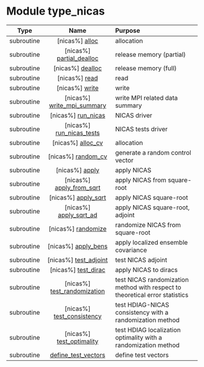 # Module type_nicas

| Type | Name | Purpose |
| :--: | :--: | :---------- |
| subroutine | [nicas%] [alloc](https://github.com/benjaminmenetrier/bump-standalone/tree/master/src/type_nicas.F90#L70) | allocation |
| subroutine | [nicas%] [partial_dealloc](https://github.com/benjaminmenetrier/bump-standalone/tree/master/src/type_nicas.F90#L114) | release memory (partial) |
| subroutine | [nicas%] [dealloc](https://github.com/benjaminmenetrier/bump-standalone/tree/master/src/type_nicas.F90#L135) | release memory (full) |
| subroutine | [nicas%] [read](https://github.com/benjaminmenetrier/bump-standalone/tree/master/src/type_nicas.F90#L160) | read |
| subroutine | [nicas%] [write](https://github.com/benjaminmenetrier/bump-standalone/tree/master/src/type_nicas.F90#L312) | write |
| subroutine | [nicas%] [write_mpi_summary](https://github.com/benjaminmenetrier/bump-standalone/tree/master/src/type_nicas.F90#L426) | write MPI related data summary |
| subroutine | [nicas%] [run_nicas](https://github.com/benjaminmenetrier/bump-standalone/tree/master/src/type_nicas.F90#L509) | NICAS driver |
| subroutine | [nicas%] [run_nicas_tests](https://github.com/benjaminmenetrier/bump-standalone/tree/master/src/type_nicas.F90#L583) | NICAS tests driver |
| subroutine | [nicas%] [alloc_cv](https://github.com/benjaminmenetrier/bump-standalone/tree/master/src/type_nicas.F90#L706) | allocation |
| subroutine | [nicas%] [random_cv](https://github.com/benjaminmenetrier/bump-standalone/tree/master/src/type_nicas.F90#L759) | generate a random control vector |
| subroutine | [nicas%] [apply](https://github.com/benjaminmenetrier/bump-standalone/tree/master/src/type_nicas.F90#L787) | apply NICAS |
| subroutine | [nicas%] [apply_from_sqrt](https://github.com/benjaminmenetrier/bump-standalone/tree/master/src/type_nicas.F90#L1058) | apply NICAS from square-root |
| subroutine | [nicas%] [apply_sqrt](https://github.com/benjaminmenetrier/bump-standalone/tree/master/src/type_nicas.F90#L1104) | apply NICAS square-root |
| subroutine | [nicas%] [apply_sqrt_ad](https://github.com/benjaminmenetrier/bump-standalone/tree/master/src/type_nicas.F90#L1312) | apply NICAS square-root, adjoint |
| subroutine | [nicas%] [randomize](https://github.com/benjaminmenetrier/bump-standalone/tree/master/src/type_nicas.F90#L1543) | randomize NICAS from square-root |
| subroutine | [nicas%] [apply_bens](https://github.com/benjaminmenetrier/bump-standalone/tree/master/src/type_nicas.F90#L1612) | apply localized ensemble covariance |
| subroutine | [nicas%] [test_adjoint](https://github.com/benjaminmenetrier/bump-standalone/tree/master/src/type_nicas.F90#L1671) | test NICAS adjoint |
| subroutine | [nicas%] [test_dirac](https://github.com/benjaminmenetrier/bump-standalone/tree/master/src/type_nicas.F90#L1764) | apply NICAS to diracs |
| subroutine | [nicas%] [test_randomization](https://github.com/benjaminmenetrier/bump-standalone/tree/master/src/type_nicas.F90#L1828) | test NICAS randomization method with respect to theoretical error statistics |
| subroutine | [nicas%] [test_consistency](https://github.com/benjaminmenetrier/bump-standalone/tree/master/src/type_nicas.F90#L1931) | test HDIAG-NICAS consistency with a randomization method |
| subroutine | [nicas%] [test_optimality](https://github.com/benjaminmenetrier/bump-standalone/tree/master/src/type_nicas.F90#L2080) | test HDIAG localization optimality with a randomization method |
| subroutine | [define_test_vectors](https://github.com/benjaminmenetrier/bump-standalone/tree/master/src/type_nicas.F90#L2216) | define test vectors |
